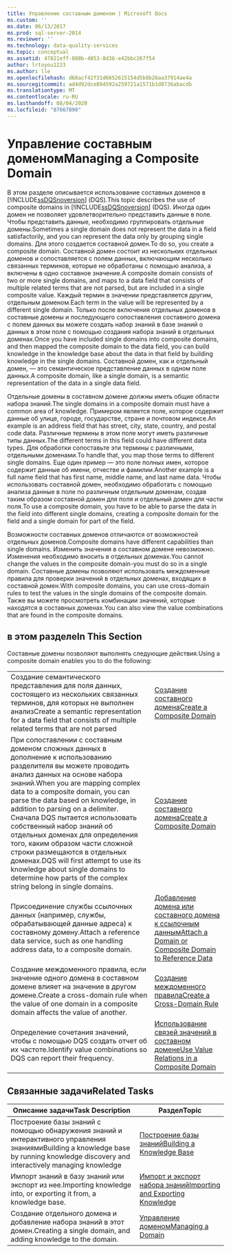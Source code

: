 ```yaml
---
title: Управление составным доменом | Microsoft Docs
ms.custom: ''
ms.date: 06/13/2017
ms.prod: sql-server-2014
ms.reviewer: ''
ms.technology: data-quality-services
ms.topic: conceptual
ms.assetid: 47821eff-800b-4053-8d36-e42bbc267f54
author: lrtoyou1223
ms.author: lle
ms.openlocfilehash: d68acf42f31d6652615154d5b8b26aa37914ae4a
ms.sourcegitcommit: ad4d92dce894592a259721a1571b1d8736abacdb
ms.translationtype: MT
ms.contentlocale: ru-RU
ms.lasthandoff: 08/04/2020
ms.locfileid: "87667890"
---
```

# <a name="managing-a-composite-domain"></a><span data-ttu-id="757c8-102">Управление составным доменом</span><span class="sxs-lookup"><span data-stu-id="757c8-102">Managing a Composite Domain</span></span>
  <span data-ttu-id="757c8-103">В этом разделе описывается использование составных доменов в [!INCLUDE[ssDQSnoversion](../includes/ssdqsnoversion-md.md)] (DQS).</span><span class="sxs-lookup"><span data-stu-id="757c8-103">This topic describes the use of composite domains in [!INCLUDE[ssDQSnoversion](../includes/ssdqsnoversion-md.md)] (DQS).</span></span> <span data-ttu-id="757c8-104">Иногда один домен не позволяет удовлетворительно представить данные в поле. Чтобы представить данные, необходимо группировать отдельные домены.</span><span class="sxs-lookup"><span data-stu-id="757c8-104">Sometimes a single domain does not represent the data in a field satisfactorily, and you can represent the data only by grouping single domains.</span></span> <span data-ttu-id="757c8-105">Для этого создается составной домен.</span><span class="sxs-lookup"><span data-stu-id="757c8-105">To do so, you create a composite domain.</span></span> <span data-ttu-id="757c8-106">Составной домен состоит из нескольких отдельных доменов и сопоставляется с полем данных, включающим несколько связанных терминов, которые не обработаны с помощью анализа, а включены в одно составное значение.</span><span class="sxs-lookup"><span data-stu-id="757c8-106">A composite domain consists of two or more single domains, and maps to a data field that consists of multiple related terms that are not parsed, but are included in a single composite value.</span></span> <span data-ttu-id="757c8-107">Каждый термин в значении представляется другим, отдельным доменом.</span><span class="sxs-lookup"><span data-stu-id="757c8-107">Each term in the value will be represented by a different single domain.</span></span> <span data-ttu-id="757c8-108">Только после включения отдельных доменов в составные домены и последующего сопоставления составного домена с полем данных вы можете создать набор знаний в базе знаний о данных в этом поле с помощью создания набора знаний в отдельных доменах.</span><span class="sxs-lookup"><span data-stu-id="757c8-108">Once you have included single domains into composite domains, and then mapped the composite domain to the data field, you can build knowledge in the knowledge base about the data in that field by building knowledge in the single domains.</span></span> <span data-ttu-id="757c8-109">Составной домен, как и отдельный домен, — это семантическое представление данных в одном поле данных.</span><span class="sxs-lookup"><span data-stu-id="757c8-109">A composite domain, like a single domain, is a semantic representation of the data in a single data field.</span></span>  
  
 <span data-ttu-id="757c8-110">Отдельные домены в составном домене должны иметь общие области набора знаний.</span><span class="sxs-lookup"><span data-stu-id="757c8-110">The single domains in a composite domain must have a common area of knowledge.</span></span> <span data-ttu-id="757c8-111">Примером является поле, которое содержит данные об улице, городе, государстве, стране и почтовом индексе.</span><span class="sxs-lookup"><span data-stu-id="757c8-111">An example is an address field that has street, city, state, country, and postal code data.</span></span> <span data-ttu-id="757c8-112">Различные термины в этом поле могут иметь различные типы данных.</span><span class="sxs-lookup"><span data-stu-id="757c8-112">The different terms in this field could have different data types.</span></span> <span data-ttu-id="757c8-113">Для обработки сопоставьте эти термины с различными, отдельными доменами.</span><span class="sxs-lookup"><span data-stu-id="757c8-113">To handle that, you map those terms to different single domains.</span></span> <span data-ttu-id="757c8-114">Еще один пример — это поле полных имен, которое содержит данные об имени, отчестве и фамилии.</span><span class="sxs-lookup"><span data-stu-id="757c8-114">Another example is a full name field that has first name, middle name, and last name data.</span></span> <span data-ttu-id="757c8-115">Чтобы использовать составной домен, необходимо обработать с помощью анализа данные в поле по различным отдельным доменам, создав таким образом составной домен для поля и отдельный домен для части поля.</span><span class="sxs-lookup"><span data-stu-id="757c8-115">To use a composite domain, you have to be able to parse the data in the field into different single domains, creating a composite domain for the field and a single domain for part of the field.</span></span>  
  
 <span data-ttu-id="757c8-116">Возможности составных доменов отличаются от возможностей отдельных доменов.</span><span class="sxs-lookup"><span data-stu-id="757c8-116">Composite domains have different capabilities than single domains.</span></span> <span data-ttu-id="757c8-117">Изменить значения в составном домене невозможно. Изменения необходимо вносить в отдельных доменах.</span><span class="sxs-lookup"><span data-stu-id="757c8-117">You cannot change the values in the composite domain-you must do so in a single domain.</span></span> <span data-ttu-id="757c8-118">Составные домены позволяют использовать междоменные правила для проверки значений в отдельных доменах, входящих в составной домен.</span><span class="sxs-lookup"><span data-stu-id="757c8-118">With composite domains, you can use cross-domain rules to test the values in the single domains of the composite domain.</span></span> <span data-ttu-id="757c8-119">Также вы можете просмотреть комбинации значений, которые находятся в составных доменах.</span><span class="sxs-lookup"><span data-stu-id="757c8-119">You can also view the value combinations that are found in the composite domains.</span></span>  
  
## <a name="in-this-section"></a><span data-ttu-id="757c8-120">в этом разделе</span><span class="sxs-lookup"><span data-stu-id="757c8-120">In This Section</span></span>  
 <span data-ttu-id="757c8-121">Составные домены позволяют выполнять следующие действия.</span><span class="sxs-lookup"><span data-stu-id="757c8-121">Using a composite domain enables you to do the following:</span></span>  
  
|||  
|-|-|  
|<span data-ttu-id="757c8-122">Создание семантического представления для поля данных, состоящего из нескольких связанных терминов, для которых не выполнен анализ</span><span class="sxs-lookup"><span data-stu-id="757c8-122">Create a semantic representation for a data field that consists of multiple related terms that are not parsed</span></span>|[<span data-ttu-id="757c8-123">Создание составного домена</span><span class="sxs-lookup"><span data-stu-id="757c8-123">Create a Composite Domain</span></span>](../../2014/data-quality-services/create-a-composite-domain.md)|  
|<span data-ttu-id="757c8-124">При сопоставлении с составным доменом сложных данных в дополнение к использованию разделителя вы можете проводить анализ данных на основе набора знаний.</span><span class="sxs-lookup"><span data-stu-id="757c8-124">When you are mapping complex data to a composite domain, you can parse the data based on knowledge, in addition to parsing on a delimiter.</span></span> <span data-ttu-id="757c8-125">Сначала DQS пытается использовать собственный набор знаний об отдельных доменах для определения того, каким образом части сложной строки размещаются в отдельных доменах.</span><span class="sxs-lookup"><span data-stu-id="757c8-125">DQS will first attempt to use its knowledge about single domains to determine how parts of the complex string belong in single domains.</span></span>|[<span data-ttu-id="757c8-126">Создание составного домена</span><span class="sxs-lookup"><span data-stu-id="757c8-126">Create a Composite Domain</span></span>](../../2014/data-quality-services/create-a-composite-domain.md)|  
|<span data-ttu-id="757c8-127">Присоединение службы ссылочных данных (например, службы, обрабатывающей данные адреса) к составному домену.</span><span class="sxs-lookup"><span data-stu-id="757c8-127">Attach a reference data service, such as one handling address data, to a composite domain.</span></span>|[<span data-ttu-id="757c8-128">Добавление домена или составного домена к ссылочным данным</span><span class="sxs-lookup"><span data-stu-id="757c8-128">Attach a Domain or Composite Domain to Reference Data</span></span>](../../2014/data-quality-services/attach-a-domain-or-composite-domain-to-reference-data.md)|  
|<span data-ttu-id="757c8-129">Создание междоменного правила, если значение одного домена в составном домене влияет на значение в другом домене.</span><span class="sxs-lookup"><span data-stu-id="757c8-129">Create a cross-domain rule when the value of one domain in a composite domain affects the value of another.</span></span>|[<span data-ttu-id="757c8-130">Создание междоменного правила</span><span class="sxs-lookup"><span data-stu-id="757c8-130">Create a Cross-Domain Rule</span></span>](../../2014/data-quality-services/create-a-cross-domain-rule.md)|  
|<span data-ttu-id="757c8-131">Определение сочетания значений, чтобы с помощью DQS создать отчет об их частоте.</span><span class="sxs-lookup"><span data-stu-id="757c8-131">Identify value combinations so DQS can report their frequency.</span></span>|[<span data-ttu-id="757c8-132">Использование связей значений в составном домене</span><span class="sxs-lookup"><span data-stu-id="757c8-132">Use Value Relations in a Composite Domain</span></span>](../../2014/data-quality-services/use-value-relations-in-a-composite-domain.md)|  
  
## <a name="related-tasks"></a><span data-ttu-id="757c8-133">Связанные задачи</span><span class="sxs-lookup"><span data-stu-id="757c8-133">Related Tasks</span></span>  
  
|<span data-ttu-id="757c8-134">Описание задачи</span><span class="sxs-lookup"><span data-stu-id="757c8-134">Task Description</span></span>|<span data-ttu-id="757c8-135">Раздел</span><span class="sxs-lookup"><span data-stu-id="757c8-135">Topic</span></span>|  
|----------------------|-----------|  
|<span data-ttu-id="757c8-136">Построение базы знаний с помощью обнаружения знаний и интерактивного управления знаниями</span><span class="sxs-lookup"><span data-stu-id="757c8-136">Building a knowledge base by running knowledge discovery and interactively managing knowledge</span></span>|[<span data-ttu-id="757c8-137">Построение базы знаний</span><span class="sxs-lookup"><span data-stu-id="757c8-137">Building a Knowledge Base</span></span>](../../2014/data-quality-services/building-a-knowledge-base.md)|  
|<span data-ttu-id="757c8-138">Импорт знаний в базу знаний или экспорт из нее.</span><span class="sxs-lookup"><span data-stu-id="757c8-138">Importing knowledge into, or exporting it from, a knowledge base.</span></span>|[<span data-ttu-id="757c8-139">Импорт и экспорт набора знаний</span><span class="sxs-lookup"><span data-stu-id="757c8-139">Importing and Exporting Knowledge</span></span>](../../2014/data-quality-services/importing-and-exporting-knowledge.md)|  
|<span data-ttu-id="757c8-140">Создание отдельного домена и добавление набора знаний в этот домен.</span><span class="sxs-lookup"><span data-stu-id="757c8-140">Creating a single domain, and adding knowledge to the domain.</span></span>|[<span data-ttu-id="757c8-141">Управление доменом</span><span class="sxs-lookup"><span data-stu-id="757c8-141">Managing a Domain</span></span>](../../2014/data-quality-services/managing-a-domain.md)|  
  
  

